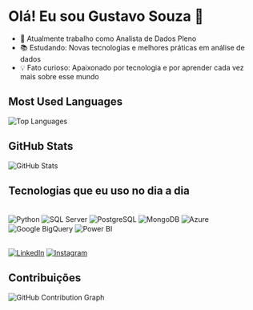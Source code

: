 # Olá! Eu sou Gustavo Souza 👋

- 🌟 Atualmente trabalho como Analista de Dados Pleno
- 📚 Estudando: Novas tecnologias e melhores práticas em análise de dados
- 💡 Fato curioso: Apaixonado por tecnologia e por aprender cada vez mais sobre esse mundo

## Most Used Languages
![Top Languages](https://github-readme-stats.vercel.app/api/top-langs/?username=Gus-hcs&layout=compact)

## GitHub Stats
![GitHub Stats](https://github-readme-stats.vercel.app/api?username=Gus-hcs&show_icons=true&theme=dark)

## Tecnologias que eu uso no dia a dia 
<div style="display: inline_block"><br/>
  <img align="center" alt="Python" src="https://img.shields.io/badge/Python-3776AB?style=for-the-badge&logo=python&logoColor=white" />
  <img align="center" alt="SQL Server" src="https://img.shields.io/badge/Microsoft_SQL_Server-CC2927?style=for-the-badge&logo=microsoftsqlserver&logoColor=white" />
  <img align="center" alt="PostgreSQL" src="https://img.shields.io/badge/PostgreSQL-336791?style=for-the-badge&logo=postgresql&logoColor=white" />
  <img align="center" alt="MongoDB" src="https://img.shields.io/badge/MongoDB-47A248?style=for-the-badge&logo=mongodb&logoColor=white" />
  <img align="center" alt="Azure" src="https://img.shields.io/badge/Microsoft_Azure-0089D6?style=for-the-badge&logo=microsoftazure&logoColor=white" />
  <img align="center" alt="Google BigQuery" src="https://img.shields.io/badge/Google_BigQuery-4285F4?style=for-the-badge&logo=googlecloud&logoColor=white" />
  <img align="center" alt="Power BI" src="https://img.shields.io/badge/Power_BI-F2C811?style=for-the-badge&logo=powerbi&logoColor=white" />
</div><br/>

[![LinkedIn](https://img.shields.io/badge/LinkedIn-0077B5?style=for-the-badge&logo=linkedin&logoColor=white)](https://www.linkedin.com/in/gustavo-hcs/)
[![Instagram](https://img.shields.io/badge/Instagram-E4405F?style=for-the-badge&logo=instagram&logoColor=white)](https://www.instagram.com/gus.hcs/)

## Contribuições
![GitHub Contribution Graph](https://activity-graph.herokuapp.com/graph?username=Gus-hcs&bg_color=ffffff&color=777777&line=ff5200&point=1adbce&area=true&hide_border=true)
